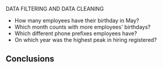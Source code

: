 DATA FILTERING AND DATA CLEANING 
- How many employees have their birthday in May?
- Which month counts with more employees' birthdays?
- Which different phone prefixes employees have?
- On which year was the highest peak in hiring registered?

## Conclusions 
